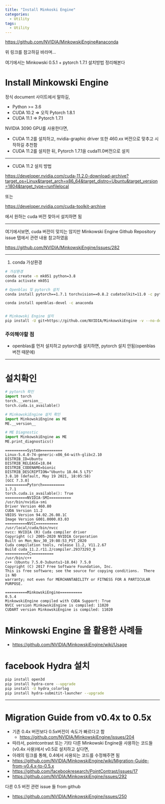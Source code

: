 ```yaml
---
title: "Install Minkoski Engine"
categories:
  - Utility
tags:
  - Utility
---
```



https://github.com/NVIDIA/MinkowskiEngine#anaconda

위 링크를 참고하길 바라며...

</n>

여기에서는 Minkowski 0.5.1 + pytorch 1.7.1 설치방법 정리해본다

</n>

# Install Minkowski Engine

정식 document 사이트에서 말하길,

- Python >= 3.6
- CUDA 10.2 => 오직 Pytorch 1.8.1
- CUDA 11.1 => Pytorch 1.7.1

NVIDIA 3090 GPU를 사용한다면,

- CUDA 11.2를 설치하고, nvidia-graphic driver 또한 460.xx 버전으로 맞추고 시작하길 추천함
- CUDA 11.2를 설치한 뒤, Pytorch 1.7.1을 cuda11.0버전으로 설치

---
* CUDA 11.2 설치 방법

<https://developer.nvidia.com/cuda-11.2.0-download-archive?target_os=Linux&target_arch=x86_64&target_distro=Ubuntu&target_version=1804&target_type=runfilelocal>

또는

<https://developer.nvidia.com/cuda-toolkit-archive>

에서 원하는 cuda 버전 찾아서 설치하면 됨

---

여기에서보면, cuda 버전이 맞지는 않지만 Minkowski Engine Github Repository issue 탭에서 관련 내용 참고하였음

https://github.com/NVIDIA/MinkowskiEngine/issues/282

---

1. conda 가상환경

```bash
# 가상환경 
conda create -n mk051 python=3.8
conda activate mk051

# Openblas 및 pytorch 설치
conda install pytorch==1.7.1 torchvision==0.8.2 cudatoolkit=11.0 -c pytorch

conda install openblas-devel -c anaconda


# Minkowski Engine 설치
pip install -U git+https://github.com/NVIDIA/MinkowskiEngine -v --no-deps --install-option="--blas_include_dirs=${CONDA_PREFIX}/include" --install-option="--blas=openblas"
```

### 주의해야할 점

- openblas를 먼저 설치하고 pytorch를 설치하면, pytorch 설치 안됨(openblas 버전 때문에)

---

</n>

# 설치확인

```python
# pytorch 확인
import torch
torch.__version__
torch.cuda.is_available()

# MinkowskiEngine 설치 확인
import MinkowskiEngine as ME
ME.__version__

# ME Diagnostic
import MinkowskiEngine as ME
ME.print_diagnostics()
```

```print
==========System==========
Linux-5.4.0-74-generic-x86_64-with-glibc2.10
DISTRIB_ID=Ubuntu
DISTRIB_RELEASE=18.04
DISTRIB_CODENAME=bionic
DISTRIB_DESCRIPTION="Ubuntu 18.04.5 LTS"
3.8.10 (default, May 19 2021, 18:05:58)
[GCC 7.3.0]
==========Pytorch==========
1.7.1
torch.cuda.is_available(): True
==========NVIDIA-SMI==========
/usr/bin/nvidia-smi
Driver Version 460.80
CUDA Version 11.2
VBIOS Version 94.02.26.08.1C
Image Version G001.0000.03.03
==========NVCC==========
/usr/local/cuda/bin/nvcc
nvcc: NVIDIA (R) Cuda compiler driver
Copyright (c) 2005-2020 NVIDIA Corporation
Built on Mon_Nov_30_19:08:53_PST_2020
Cuda compilation tools, release 11.2, V11.2.67
Build cuda_11.2.r11.2/compiler.29373293_0
==========CC==========
/usr/bin/c++
c++ (Ubuntu 7.5.0-3ubuntu1~18.04) 7.5.0
Copyright (C) 2017 Free Software Foundation, Inc.
This is free software; see the source for copying conditions.  There is NO
warranty; not even for MERCHANTABILITY or FITNESS FOR A PARTICULAR PURPOSE.

==========MinkowskiEngine==========
0.5.4
MinkowskiEngine compiled with CUDA Support: True
NVCC version MinkowskiEngine is compiled: 11020
CUDART version MinkowskiEngine is compiled: 11020
```

# Minkowski Engine 을 활용한 사례들

- <https://github.com/NVIDIA/MinkowskiEngine/wiki/Usage>

# facebook Hydra 설치

```bash
pip install open3d
pip install hydra-core --upgrade
pip install -U hydra_colorlog
pip install hydra-submitit-launcher --upgrade
```

---

# Migration Guide from v0.4x to 0.5x

- 기존 0.4x 버전보다 0.5x버전이 속도가 빠르다고 함
  - <https://github.com/NVIDIA/MinkowskiEngine/issues/204>
- 따라서, pointcontrast 또는 기타 다른 Minkowski Engine을 사용하는 코드들(v0.4x 사용)에서 v0.5로 설치하고 싶다면,
- 아래의 링크를 통해, 0.4에서 사용되는 코드를 수정해주면 됨
- <https://github.com/NVIDIA/MinkowskiEngine/wiki/Migration-Guide-from-v0.4.x-to-0.5.x>
- <https://github.com/facebookresearch/PointContrast/issues/17>
- <https://github.com/NVIDIA/MinkowskiEngine/issues/292>

다른 0.5 버전 관련 issue 들 from github

- <https://github.com/NVIDIA/MinkowskiEngine/issues/250>